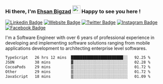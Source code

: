 ### Hi there, I'm <a href="https://ehsanbigzad.com" target="_blank">Ehsan Bigzad</a> <img src="https://media.giphy.com/media/hvRJCLFzcasrR4ia7z/giphy.gif" width="25px" height="25px"> Happy to see you here !

[![Linkedin Badge](https://img.shields.io/badge/-LinkedIn-0e76a8?style=flat-square&logo=Linkedin&logoColor=white)](https://linkedin.com/in/EhsanBigzad)
[![Website Badge](https://img.shields.io/badge/Website-3b5998?style=flat-square&logo=google-chrome&logoColor=white)](https://ehsanbigzad.com)
[![Twitter Badge](https://img.shields.io/badge/-Twitter-00acee?style=flat-square&logo=Twitter&logoColor=white)](https://twitter.com/EhsanBigzad)
[![Instagram Badge](https://img.shields.io/badge/-Instagram-e4405f?style=flat-square&logo=Instagram&logoColor=white)](https://instagram.com/ehsanbigzad/)
[![Facebook Badge](https://img.shields.io/badge/-Facebook-0088cc?style=flat-square&logo=Facebook&logoColor=white)](https://facebook.com/EhsanBigzad7)

I'm a Software Engineer with over 6 years of professional experience
in developing and implementing software solutions ranging from mobile applications development to architecting enterprise level softwares.

<!--START_SECTION:waka-->

```txt
TypeScript   26 hrs 12 mins  ███████████████████████░░   92.25 %
JSON         38 mins         ▓░░░░░░░░░░░░░░░░░░░░░░░░   02.28 %
CocoaPods    29 mins         ▒░░░░░░░░░░░░░░░░░░░░░░░░   01.72 %
Other        29 mins         ▒░░░░░░░░░░░░░░░░░░░░░░░░   01.72 %
JavaScript   18 mins         ▒░░░░░░░░░░░░░░░░░░░░░░░░   01.09 %
```

<!--END_SECTION:waka-->
